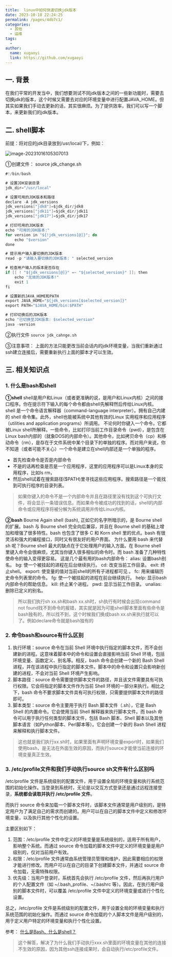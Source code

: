 ```yaml
---
title:  linux中如何快速切换jdk版本
date: 2023-10-18 22:24:25
permalink: /pages/4db7c1/
categories:
  - 其他
  - 运维
tags:
  - 
author: 
  name: xugaoyi
  link: https://github.com/xugaoyi
---
```

## 一. 背景
在我们平常的开发当中，我们想要测试不同jdk版本之间的一些新功能时，需要去切换jdk的版本，这个时候又需要去对应的环境变量中进行配置JAVA_HOME。但其实如果我们手动去更新的话，其实很麻烦。为了提供效率，我们可以写一个脚本，来更新我们的jdk版本。

## 二. shell脚本
前提：将对应的jdk目录放到/usr/local/下，例如：

![image-20231016105307013](https://2290653824-github-io.oss-cn-hangzhou.aliyuncs.com/image-20231016105307013.png)


①创建文件： source jdk_change.sh

```java
#!/bin/bash

# 设置JDK安装目录
jdk_dir="/usr/local"

# 设置可用的JDK版本和路径
declare -A jdk_versions
jdk_versions["jdk8"]=$jdk_dir/jdk8
jdk_versions["jdk11"]=$jdk_dir/jdk11
jdk_versions["jdk17"]=$jdk_dir/jdk17

# 打印可用的JDK版本
echo "可用的JDK版本:"
for version in "${!jdk_versions[@]}"; do
    echo "$version"
done

# 提示用户输入要切换的JDK版本
read -p "请输入要切换的JDK版本: " selected_version

# 检查用户输入的版本是否存在
if [[ ! "${jdk_versions[@]}" =~ "${selected_version}" ]]; then
    echo "无效的JDK版本!"
    exit 1
fi

# 设置新的JAVA_HOME和PATH
export JAVA_HOME="${jdk_versions[$selected_version]}"
export PATH="$JAVA_HOME/bin:$PATH"

# 打印切换后的JDK版本
echo "已切换至JDK版本: $selected_version"
java -version
```
②执行文件
`source jdk_cahnge.sh`

③注意事项：
上面的方法只能更改当前会话内的jdk环境变量，当我们重新通过ssh建立连接后，需要重新执行上面的脚本才可以生效。



## 三. 相关知识点



### 1. 什么是bash和shell
**①shell**
shell是用户和Linux（或者更准确的说，是用户和Linux内核）之间的接口程序。你在提示符下输入的每个命令都由shell先解释然后传给Linux内核。
shell 是一个命令语言解释器（command-language interpreter）。拥有自己内建的 shell 命令集。此外，shell也能被系统中其他有效的Linux 实用程序和应用程序（utilities and application programs）所调用。
不论何时你键入一个命令，它都被Linux shell所解释。一些命令，比如打印当前工作目录命令（pwd），是包含在Linux bash内部的（就象DOS的内部命令）。其他命令，比如拷贝命令（cp）和移动命令（rm），是存在于文件系统中某个目录下的单独的程序。而对用户来说，你不知道（或者可能不关心）一个命令是建立在shell内部还是一个单独的程序。

- 首先检查命令是否是内部命令
- 不是的话再检查是否是一个应用程序，这里的应用程序可以是Linux本身的实用程序，比如ls rm，
- 然后shell试着在搜索路径($PATH)里寻找这些应用程序。搜索路径是一个能找到可执行程序的目录列表。
> 如果你键入的命令不是一个内部命令并且在路径里没有找到这个可执行文件，将会显示一条错误信息。而如果命令被成功的找到的话，shell的内部命令或应用程序将被分解为系统调用并传给Linux内核。

**②bash**
Bourne Again shell (bash), 正如它的名字所暗示的，是 Bourne shell 的扩展。bash 与 Bourne shell 完全向后兼容，并且在 Bourne shell 的基础上增加和增强了很多特性。bash 也包含了很多 C 和 Korn shell 里的优点。bash 有很灵活和强大的编程接口，同时又有很友好的用户界面。
为什么要用 bash 来代替 sh 呢？Bourne shell 最大的缺点在于它处理用户的输入方面。在 Bourne shell 里键入命令会很麻烦，尤其当你键入很多相似的命令时。而 bash 准备了几种特性使命令的输入变得更容易。
这是几个最有用的bash内部命令：
alias: 设置bash别名。
bg: 使一个被挂起的进程在后台继续执行。
cd: 改变当前工作目录。
exit: 终止shell。
export: 使变量的值对当前shell的所有子进程都可见 。
fc: 用来编辑历史命令列表里的命令。
fg: 使一个被挂起的进程在前台继续执行。
help: 显示bash内部命令的帮助信息。
kill: 终止某个进程。
pwd: 显示当前工作目录。
unalias: 删除已定义的别名。

> 所以我们执行sh xx.sh和bash xx.sh时，sh执行有时候会出现command not found找不到命令的报错，其实就是因为可能shell脚本里面有些命令是bash独有的，所以找不到，这个时候我们换成bash xx.sh来执行就可以了。例如declare命令就是bash独有的




### 2. 命令bash和source有什么区别

1. 执行环境：source 命令在当前 Shell 环境中执行指定的脚本文件，而不会创建新的进程。这意味着脚本中的命令和设置会直接影响当前 Shell 环境，包括环境变量、函数定义、别名等。相反，bash 命令会创建一个新的 Bash Shell 进程，并在该进程中执行指定的脚本文件。脚本中的命令和设置只会影响新创建的进程，不会对当前 Shell 环境产生影响。
2. 脚本路径：source 命令需要提供脚本文件的路径，并且该文件需要具有可执行权限。它会将指定的脚本文件作为当前 Shell 环境的一部分来执行。相比之下，bash 命令不要求脚本文件具有可执行权限，只需要提供脚本文件的路径即可。
3. 脚本类型：source 命令主要用于执行 Bash 脚本文件（.sh），它是 Bash Shell 的内置命令。它会使用当前 Shell 解释器来执行脚本文件。而 bash 命令可以用于执行任何类型的脚本文件，包括 Bash 脚本、Shell 脚本以及其他脚本语言（如Python脚本、Perl脚本等）。它会创建一个新的 Bash Shell 进程来解释和执行脚本文件。

> 这也就是我们执行xx.sh时，如果里面有声明环境变量export时，如果我们使用bash，是无法在外面生效的原因，而执行source才能使当前连接的环境变量真正生效。



### 3.  /etc/profile文件和我们手动执行source sh文件有什么区别吗

/etc/profile 文件是系统级别的配置文件，用于设置全局的环境变量和执行系统范围的初始化操作。当登录到系统时，无论是以交互方式登录还是通过远程连接登录，**系统都会读取并执行 /etc/profile 文件**。

而执行 source 命令来加载一个脚本文件时，该脚本文件通常是用户级别的，是特定用户为了满足自己的需求而创建的。用户可以在自己的脚本文件中定义和修改环境变量，以及执行其他个性化的设置。

主要区别如下：

1. 范围：/etc/profile 文件中定义的环境变量是系统级别的，适用于所有用户，影响整个系统。而通过 source 命令加载的脚本文件中定义的环境变量是用户级别的，仅对当前用户有效。
2. 权限：/etc/profile 文件通常由系统管理员管理和维护，因此需要相应的权限才能进行修改。而用户可以在自己的目录下创建脚本文件，并通过 source 命令加载，无需特殊权限。
3. 优先级：当用户登录时，系统首先会执行 /etc/profile 文件，然后再执行用户的个人配置文件（如 ~/.bash_profile、~/.bashrc 等）。因此，在执行用户级别的脚本文件时，可以覆盖 /etc/profile 文件中定义的环境变量或进行个性化设置。

总之，/etc/profile 文件是系统级别的配置文件，用于设置全局的环境变量和执行系统范围的初始化操作。而通过 source 命令加载的个人脚本文件是用户级别的，用于定义用户特定的环境变量和执行个性化设置。


参考：
[什么是Bash、什么是shell？](https://blog.csdn.net/lizhidefengzi/article/details/74066590)



> 这个解答，解决了为什么我们手动执行xxx.sh里面的环境变量在其他的连接不生效的原因，因为其他ssh连接成果时，会自动执行/etc/profile文件。



























